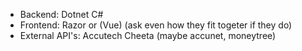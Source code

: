 
- Backend: Dotnet C#
- Frontend: Razor or (Vue) (ask even how they fit togeter if they do)
- External API's: Accutech Cheeta (maybe accunet, moneytree)
